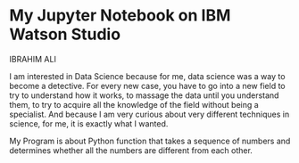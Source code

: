 # My Jupyter Notebook on IBM Watson Studio
IBRAHIM ALI

I am interested in Data Science because for me, data science was a way to become a detective. For every new case, you have to go into a new field to try to understand how it works, to massage the data until you understand them, to try to acquire all the knowledge of the field without being a specialist. And because I am very curious about very different techniques in science, for me, it is exactly what I wanted.

My Program is about Python function that takes a sequence of numbers and determines whether all the numbers are different from each other.
